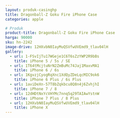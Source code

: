 ```yaml
---
layout: produk-casinghp
title: Dragonball-Z Goku Fire iPhone Case
categories: apple

# Produk
product-title: Dragonball-Z Goku Fire iPhone Case
harga: 90000
sku: hn-2242
image-drive: 12HXvbN0IayMuQSVfwUVEmd9_tlav04lH
gallery:
  - url: 1-FSvIjTu17WGeje1C6T6sZzYWP2R9bBs
    title: iPhone 5 / 5s / SE
  - url: 1T64tMcjtuNrN2ZmBuMc74Jaj1MaxvMA1
    title: iPhone 6 / 6s
  - url: 1KgvzjCyogRqXnc1XdQyZDeLqcMIC9ok6
    title: iPhone 6 Plus / 6s Plus
  - url: 1aviDeXn-57T8bZqkbcu8Q8n4j6ZvhjhI
    title: iPhone 7 / 8
  - url: 12dHDtNxYcVHYMc7nnq5q29TAIAwYstnW
    title: iPhone 7 Plus / 8 Plus
  - url: 12HXvbN0IayMuQSVfwUVEmd9_tlav04lH
    title: iPhone X
---
```

